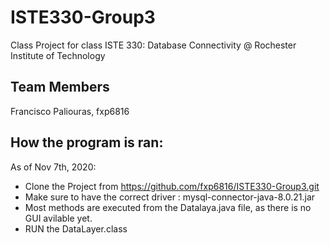 # ISTE330-Group3
Class Project for class ISTE 330: Database Connectivity @ Rochester Institute of Technology

## Team Members
  Francisco Paliouras, fxp6816
  
## How the program is ran:
As of Nov 7th, 2020:
- Clone the Project from https://github.com/fxp6816/ISTE330-Group3.git
- Make sure to have the correct driver : mysql-connector-java-8.0.21.jar
- Most methods are executed from the Datalaya.java file, as there is no GUI avilable yet.
- RUN the DataLayer.class
